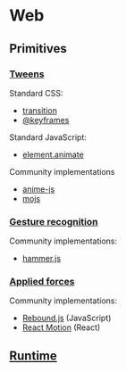 # Web

## Primitives

### [Tweens](../specifications/primitives.md#tweens)

Standard CSS:

- [transition](https://developer.mozilla.org/en-US/docs/Web/CSS/transition)
- [@keyframes](https://developer.mozilla.org/en-US/docs/Web/CSS/@keyframes)

Standard JavaScript:

- [element.animate](https://github.com/web-animations/web-animations-js/)

Community implementations

- [anime-js](http://anime-js.com/)
- [mojs](http://mojs.io/)

### [Gesture recognition](../specifications/primitives.md#gesture-recognition)

Community implementations:

- [hammer.js](http://hammerjs.github.io/)

### [Applied forces](../specifications/primitives.md#applied-forces)

Community implementations:

- [Rebound.js](https://github.com/facebook/rebound-js/) (JavaScript)
- [React Motion](https://github.com/chenglou/react-motion/) (React)

## [Runtime](../specifications/runtime/)


